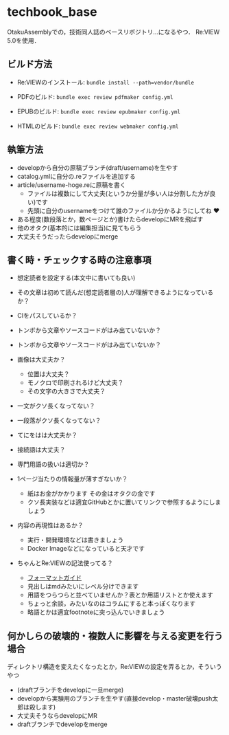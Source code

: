 # techbook_base

OtakuAssemblyでの，技術同人誌のベースリポジトリ...になるやつ．
Re:VIEW 5.0を使用．

## ビルド方法

- Re:VIEWのインストール: `bundle install --path=vendor/bundle`

- PDFのビルド: `bundle exec review pdfmaker config.yml`
- EPUBのビルド: `bundle exec review epubmaker config.yml`
- HTMLのビルド: `bundle exec review webmaker config.yml`

## 執筆方法

- developから自分の原稿ブランチ(draft/username)を生やす
- catalog.ymlに自分の.reファイルを追加する
- article/username-hoge.reに原稿を書く
	- ファイルは複数にして大丈夫(というか分量が多い人は分割した方が良い)です
	- 先頭に自分のusernameをつけて誰のファイルか分かるようにしてね :heart:
- ある程度(数段落とか，数ページとか)書けたらdevelopにMRを飛ばす
- 他のオタク(基本的には編集担当)に見てもらう
- 大丈夫そうだったらdevelopにmerge

## 書く時・チェックする時の注意事項

- 想定読者を設定する(本文中に書いても良い)
- その文章は初めて読んだ(想定読者層の)人が理解できるようになっているか？

- CIをパスしているか？
- トンボから文章やソースコードがはみ出ていないか？
- トンボから文章やソースコードがはみ出ていないか？
- 画像は大丈夫か？
	- 位置は大丈夫？
	- モノクロで印刷されるけど大丈夫？
	- その文字の大きさで大丈夫？

- 一文がクソ長くなってない？
- 一段落がクソ長くなってない？
- てにをはは大丈夫か？
- 接続語は大丈夫？
- 専門用語の扱いは適切か？

- 1ページ当たりの情報量が薄すぎないか？
	- 紙はお金がかかります その金はオタクの金です
	- クソ長実装などは適宜GitHubとかに置いてリンクで参照するようにしましょう
- 内容の再現性はあるか？
	- 実行・開発環境などは書きましょう
	- Docker Imageなどになっていると天才です
- ちゃんとRe:VIEWの記法使ってる？
	- [フォーマットガイド](https://github.com/kmuto/review/blob/master/doc/format.ja.md)
	- 見出しはmdみたいにレベル分けできます
	- 用語をつらつらと並べていませんか？表とか用語リストとか使えます
	- ちょっと余談，みたいなのはコラムにすると本っぽくなります
	- 略語とかは適宜footnoteに突っ込んでいきましょう

## 何かしらの破壊的・複数人に影響を与える変更を行う場合

ディレクトリ構造を変えたくなったとか，Re:VIEWの設定を弄るとか，そういうやつ

- (draftブランチをdevelopに一旦merge)
- developから実験用のブランチを生やす(直接develop・master破壊push太郎は殺します)
- 大丈夫そうならdevelopにMR
- draftブランチでdevelopをmerge
